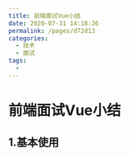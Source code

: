 ```yaml
---
title: 前端面试Vue小结
date: 2020-07-31 14:18:26
permalink: /pages/d72d13
categories: 
  - 技术
  - 面试
tags: 
  - 
---
```

# 前端面试Vue小结

## 1.基本使用

